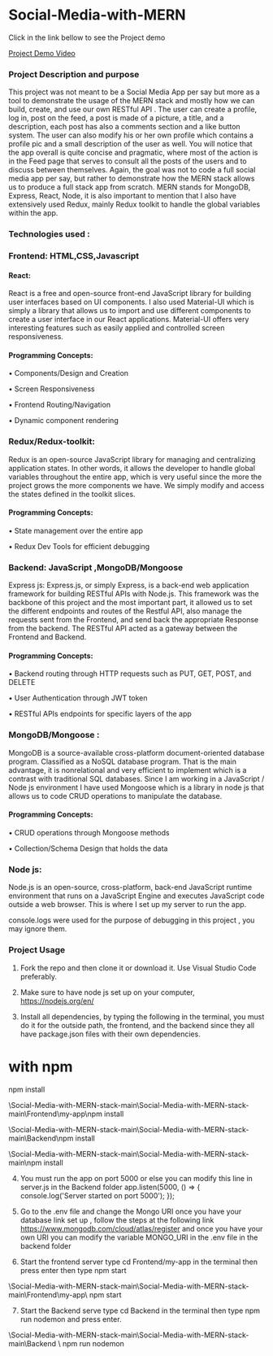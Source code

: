﻿# Social-Media-with-MERN
 
Click in the link bellow to see the Project demo


 
 [Project Demo Video](https://youtu.be/N2-7BHr0Q-4)
 
 ### Project Description and purpose
 
This project was not meant to be a Social Media App per say but more as a tool to demonstrate the usage of the MERN stack and mostly how we can build, create, and use our own RESTful API . The user can create a profile, log in, post on the feed, a post is made of a picture, a title, and a description, each post has also a comments section and a like button system. The user can also modify his or her own profile which contains a profile pic and a small description of the user as well.  You will notice that the app overall is quite concise and pragmatic, where most of the action is in the Feed page that serves to consult all the posts of the users and to discuss between themselves. Again, the goal was not to code  a full social media app per say, but rather to demonstrate how the MERN stack allows us to produce a full stack app from scratch. MERN stands for MongoDB, Express, React, Node, it is also important to mention that I also have extensively used Redux, mainly Redux toolkit to handle the global variables within the app. 

### Technologies used :

### Frontend:  HTML,CSS,Javascript 

#### React:

React is a free and open-source front-end JavaScript library for building user interfaces based on UI components. I also used Material-UI which is simply a library that allows us to import and use different components to create a user interface in our React applications. Material-UI offers very interesting features such as easily applied and controlled screen responsiveness. 

#### Programming Concepts:

•	Components/Design and Creation

•	Screen Responsiveness  

•	Frontend Routing/Navigation 

•	Dynamic component rendering

### Redux/Redux-toolkit: 

Redux is an open-source JavaScript library for managing and centralizing application states. In other words, it allows the developer to handle global variables throughout the entire app, which is very useful since the more the project grows the more components we have. We simply modify and access the states defined in the toolkit slices.

#### Programming Concepts:

•	State management over the entire app

•	Redux Dev Tools for efficient debugging 

### Backend:  JavaScript ,MongoDB/Mongoose 
Express js:  Express.js, or simply Express, is a back-end web application framework for building RESTful APIs with Node.js. This framework was the backbone of this project and the most important part, it allowed us to set the different endpoints and routes of the Restful API, also manage the requests sent from the Frontend, and send back the appropriate Response from the backend. The RESTful API acted as a gateway between the Frontend and Backend. 

#### Programming Concepts:

•	Backend routing through HTTP requests such as PUT, GET, POST, and DELETE

•	User Authentication through JWT token

•	RESTful APIs endpoints for specific layers of the app 


### MongoDB/Mongoose :

MongoDB is a source-available cross-platform document-oriented database program. Classified as a NoSQL database program. That is the main advantage, it is nonrelational and very efficient to implement which is a contrast with traditional SQL databases. Since I am working in a JavaScript / Node js environment I have used Mongoose which is a library in node js that allows us to code CRUD operations to manipulate the database.

#### Programming Concepts:

•	CRUD operations through Mongoose methods

•	Collection/Schema Design that holds the data  

### Node js:
Node.js is an open-source, cross-platform, back-end JavaScript runtime environment that runs on a JavaScript Engine and executes JavaScript code outside a web browser. This is where I set up my server to run the app.

console.logs were used for the purpose of debugging in this project , you may ignore them.


 ### Project Usage
 
1.	Fork the repo and then clone it or download it. Use Visual Studio Code preferably.
 
 
2.	Make sure to have node js set up on your computer, https://nodejs.org/en/

4.	Install all dependencies, by typing the following in the terminal, you must do it for the outside path, the frontend, and the backend since they all have package.json files with their own dependencies.

 # with npm
 npm install
     
\Social-Media-with-MERN-stack-main\Social-Media-with-MERN-stack-main\Frontend\my-app\npm install

\Social-Media-with-MERN-stack-main\Social-Media-with-MERN-stack-main\Backend\npm install

\Social-Media-with-MERN-stack-main\Social-Media-with-MERN-stack-main\npm install
         
4.	You must run the app on port 5000 or else you can modify this line in server.js in the Backend folder
     app.listen(5000, () => {
    console.log('Server started on  port 5000'); });

5.	Go to the .env file and change the Mongo URI once you have your database link  set up , follow the steps at the following link https://www.mongodb.com/cloud/atlas/register and once you have your own URI you can modify the variable  MONGO_URI in the .env file in the backend folder 

6.	Start the frontend server type cd Frontend/my-app  in the terminal then press enter 
then type npm start 

\Social-Media-with-MERN-stack-main\Social-Media-with-MERN-stack-main\Frontend\my-app\ npm start 


7.	Start the Backend serve type cd Backend in the terminal then type npm run nodemon and press enter.

\Social-Media-with-MERN-stack-main\Social-Media-with-MERN-stack-main\Backend \ npm run nodemon


